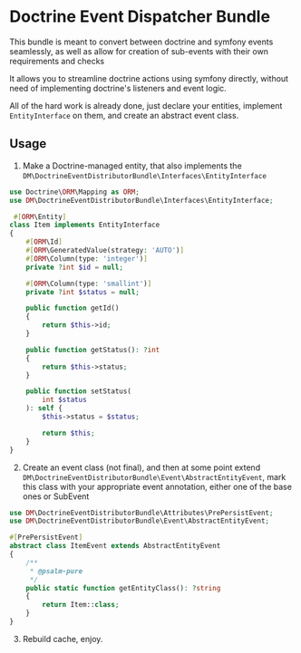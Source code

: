 # Doctrine Event Dispatcher Bundle

This bundle is meant to convert between doctrine and symfony events seamlessly, as well as allow for creation of sub-events with their own requirements and checks

It allows you to streamline doctrine actions using symfony directly, without need of implementing doctrine's listeners and event logic.

All of the hard work is already done, just declare your entities, implement `EntityInterface` on them, and create an abstract event class.

## Usage

1. Make a Doctrine-managed entity, that also implements the `DM\DoctrineEventDistributorBundle\Interfaces\EntityInterface`

```php
use Doctrine\ORM\Mapping as ORM;
use DM\DoctrineEventDistributorBundle\Interfaces\EntityInterface;

 #[ORM\Entity]
class Item implements EntityInterface
{
    #[ORM\Id]
    #[ORM\GeneratedValue(strategy: 'AUTO')]
    #[ORM\Column(type: 'integer')]
    private ?int $id = null;

    #[ORM\Column(type: 'smallint')]
    private ?int $status = null;

    public function getId()
    {
        return $this->id;
    }

    public function getStatus(): ?int
    {
        return $this->status;
    }

    public function setStatus(
        int $status
    ): self {
        $this->status = $status;

        return $this;
    }
}
```

2. Create an event class (not final), and then at some point extend `DM\DoctrineEventDistributorBundle\Event\AbstractEntityEvent`, 
mark this class with your appropriate event annotation, either one of the base ones or SubEvent

```php
use DM\DoctrineEventDistributorBundle\Attributes\PrePersistEvent;
use DM\DoctrineEventDistributorBundle\Event\AbstractEntityEvent;

#[PrePersistEvent]
abstract class ItemEvent extends AbstractEntityEvent
{
    /**
     * @psalm-pure
     */
    public static function getEntityClass(): ?string
    {
        return Item::class;
    }
}
```

3. Rebuild cache, enjoy.